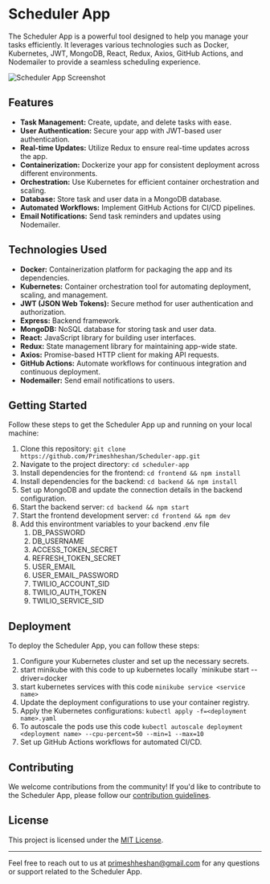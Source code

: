 # Scheduler App

The Scheduler App is a powerful tool designed to help you manage your tasks efficiently. It leverages various technologies such as Docker, Kubernetes, JWT, MongoDB, React, Redux, Axios, GitHub Actions, and Nodemailer to provide a seamless scheduling experience.

![Scheduler App Screenshot](screenshot.png)

## Features

- **Task Management:** Create, update, and delete tasks with ease.
- **User Authentication:** Secure your app with JWT-based user authentication.
- **Real-time Updates:** Utilize Redux to ensure real-time updates across the app.
- **Containerization:** Dockerize your app for consistent deployment across different environments.
- **Orchestration:** Use Kubernetes for efficient container orchestration and scaling.
- **Database:** Store task and user data in a MongoDB database.
- **Automated Workflows:** Implement GitHub Actions for CI/CD pipelines.
- **Email Notifications:** Send task reminders and updates using Nodemailer.

## Technologies Used

- **Docker:** Containerization platform for packaging the app and its dependencies.
- **Kubernetes:** Container orchestration tool for automating deployment, scaling, and management.
- **JWT (JSON Web Tokens):** Secure method for user authentication and authorization.
- **Express:** Backend framework.
- **MongoDB:** NoSQL database for storing task and user data.
- **React:** JavaScript library for building user interfaces.
- **Redux:** State management library for maintaining app-wide state.
- **Axios:** Promise-based HTTP client for making API requests.
- **GitHub Actions:** Automate workflows for continuous integration and continuous deployment.
- **Nodemailer:** Send email notifications to users.

## Getting Started

Follow these steps to get the Scheduler App up and running on your local machine:

1. Clone this repository: `git clone https://github.com/Primeshheshan/Scheduler-app.git`
2. Navigate to the project directory: `cd scheduler-app`
3. Install dependencies for the frontend: `cd frontend && npm install`
4. Install dependencies for the backend: `cd backend && npm install`
5. Set up MongoDB and update the connection details in the backend configuration.
6. Start the backend server: `cd backend && npm start`
7. Start the frontend development server: `cd frontend && npm dev`
8. Add this environtment variables to your backend .env file
      1. DB_PASSWORD
      2. DB_USERNAME
      3. ACCESS_TOKEN_SECRET
      4. REFRESH_TOKEN_SECRET
      5. USER_EMAIL
      6. USER_EMAIL_PASSWORD
      7. TWILIO_ACCOUNT_SID
      8. TWILIO_AUTH_TOKEN
      9. TWILIO_SERVICE_SID

## Deployment

To deploy the Scheduler App, you can follow these steps:

1. Configure your Kubernetes cluster and set up the necessary secrets.
2. start minikube with this code to up kubernetes locally `minikube start --driver=docker
3. start kubernetes services with this code `minikube service <service name>`
4. Update the deployment configurations to use your container registry.
5. Apply the Kubernetes configurations: `kubectl apply -f=<deployment name>.yaml`
6. To autoscale the pods use this code `kubectl autoscale deployment <deployment name> --cpu-percent=50 --min=1 --max=10`
7. Set up GitHub Actions workflows for automated CI/CD.

## Contributing

We welcome contributions from the community! If you'd like to contribute to the Scheduler App, please follow our [contribution guidelines](CONTRIBUTING.md).

## License

This project is licensed under the [MIT License](LICENSE).

---

Feel free to reach out to us at [primeshheshan@gmail.com](mailto:primeshheshan@gmail.com) for any questions or support related to the Scheduler App.
